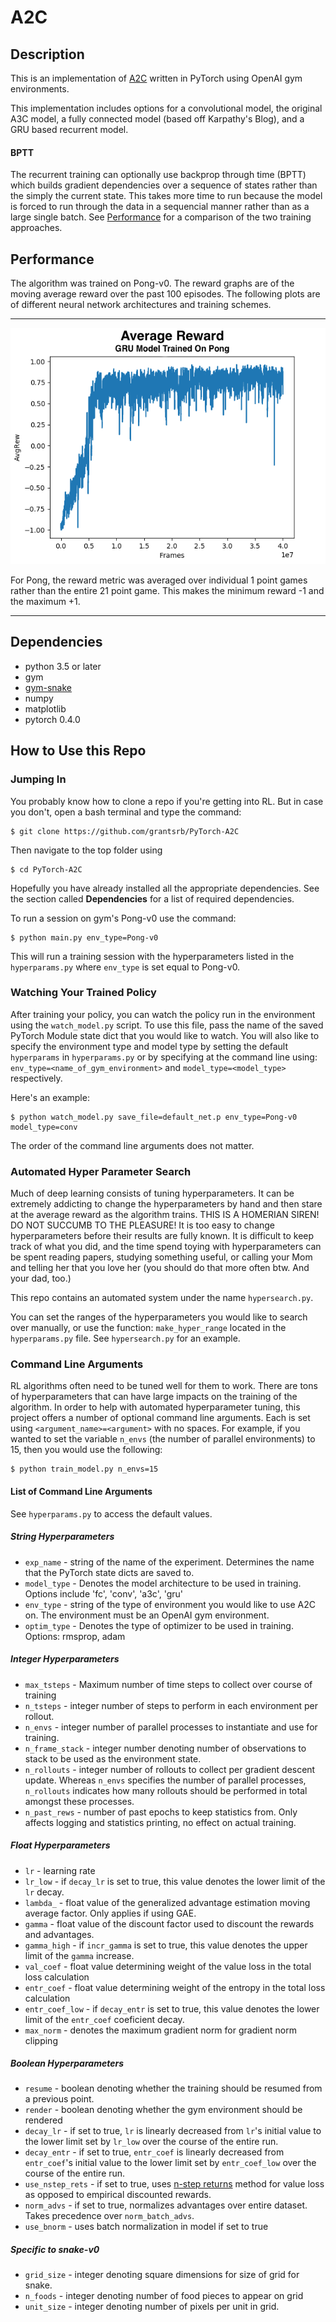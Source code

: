 # A2C

## Description
This is an implementation of [A2C](https://blog.openai.com/baselines-acktr-a2c/) written in PyTorch using OpenAI gym environments.

This implementation includes options for a convolutional model, the original A3C model, a fully connected model (based off Karpathy's Blog), and a GRU based recurrent model. 

#### BPTT
The recurrent training can optionally use backprop through time (BPTT) which builds gradient dependencies over a sequence of states rather than the simply the current state. This takes more time to run because the model is forced to run through the data in a sequencial manner rather than as a large single batch. See [Performance](#Performance) for a comparison of the two training approaches.

## <a name="Performance">Performance</a>
The algorithm was trained on Pong-v0. The reward graphs are of the moving average reward over the past 100 episodes. The following plots are of different neural network architectures and training schemes.

------------------

![pong avg rew](./figures/pong_AvgRew.png)

For Pong, the reward metric was averaged over individual 1 point games rather than the entire 21 point game. This makes the minimum reward -1 and the maximum +1.

------------------

## Dependencies
- python 3.5 or later
- gym
- [gym-snake](https://github.com/grantsrb/Gym-Snake)
- numpy
- matplotlib
- pytorch 0.4.0

## How to Use this Repo
### Jumping In
You probably know how to clone a repo if you're getting into RL. But in case you don't, open a bash terminal and type the command:

    $ git clone https://github.com/grantsrb/PyTorch-A2C

Then navigate to the top folder using

    $ cd PyTorch-A2C

Hopefully you have already installed all the appropriate dependencies. See the section called **Dependencies** for a list of required dependencies.

To run a session on gym's Pong-v0 use the command:

    $ python main.py env_type=Pong-v0

This will run a training session with the hyperparameters listed in the `hyperparams.py` where `env_type` is set equal to Pong-v0.

### Watching Your Trained Policy
After training your policy, you can watch the policy run in the environment using the `watch_model.py` script. To use this file, pass the name of the saved PyTorch Module state dict that you would like to watch. You will also like to specify the environment type and model type by setting the default `hyperparams` in `hyperparams.py` or by specifying at the command line using: `env_type=<name_of_gym_environment>` and `model_type=<model_type>` respectively.

Here's an example:

    $ python watch_model.py save_file=default_net.p env_type=Pong-v0 model_type=conv

The order of the command line arguments does not matter.

### Automated Hyper Parameter Search
Much of deep learning consists of tuning hyperparameters. It can be extremely addicting to change the hyperparameters by hand and then stare at the average reward as the algorithm trains. THIS IS A HOMERIAN SIREN! DO NOT SUCCUMB TO THE PLEASURE! It is too easy to change hyperparameters before their results are fully known. It is difficult to keep track of what you did, and the time spend toying with hyperparameters can be spent reading papers, studying something useful, or calling your Mom and telling her that you love her (you should do that more often btw. And your dad, too.)

This repo contains an automated system under the name `hypersearch.py`. 

You can set the ranges of the hyperparameters you would like to search over manually, or use the function: `make_hyper_range` located in the `hyperparams.py` file. See `hypersearch.py` for an example.

### Command Line Arguments
RL algorithms often need to be tuned well for them to work. There are tons of hyperparameters that can have large impacts on the training of the algorithm. In order to help with automated hyperparameter tuning, this project offers a number of optional command line arguments. Each is set using `<argument_name>=<argument>` with no spaces. For example, if you wanted to set the variable `n_envs` (the number of parallel environments) to 15, then you would use the following:

    $ python train_model.py n_envs=15

#### List of Command Line Arguments
See `hyperparams.py` to access the default values.

##### String Hyperparameters
* `exp_name` - string of the name of the experiment. Determines the name that the PyTorch state dicts are saved to.
* `model_type` - Denotes the model architecture to be used in training. Options include 'fc', 'conv', 'a3c', 'gru'
* `env_type` - string of the type of environment you would like to use A2C on. The environment must be an OpenAI gym environment.
* `optim_type` - Denotes the type of optimizer to be used in training. Options: rmsprop, adam

##### Integer Hyperparameters
* `max_tsteps` - Maximum number of time steps to collect over course of training
* `n_tsteps` - integer number of steps to perform in each environment per rollout.
* `n_envs` - integer number of parallel processes to instantiate and use for training.
* `n_frame_stack` - integer number denoting number of observations to stack to be used as the environment state.
* `n_rollouts` - integer number of rollouts to collect per gradient descent update. Whereas `n_envs` specifies the number of parallel processes, `n_rollouts` indicates how many rollouts should be performed in total amongst these processes. 
* `n_past_rews` - number of past epochs to keep statistics from. Only affects logging and statistics printing, no effect on actual training.

##### Float Hyperparameters
* `lr` - learning rate
* `lr_low` - if `decay_lr` is set to true, this value denotes the lower limit of the `lr` decay.
* `lambda_` - float value of the generalized advantage estimation moving average factor. Only applies if using GAE.
* `gamma` - float value of the discount factor used to discount the rewards and advantages.
* `gamma_high` - if `incr_gamma` is set to true, this value denotes the upper limit of the `gamma` increase.
* `val_coef` - float value determining weight of the value loss in the total loss calculation
* `entr_coef` - float value determining weight of the entropy in the total loss calculation
* `entr_coef_low` - if `decay_entr` is set to true, this value denotes the lower limit of the `entr_coef` coeficient decay.
* `max_norm` - denotes the maximum gradient norm for gradient norm clipping

##### Boolean Hyperparameters
* `resume` - boolean denoting whether the training should be resumed from a previous point.
* `render` - boolean denoting whether the gym environment should be rendered
* `decay_lr` - if set to true, `lr` is linearly decreased from `lr`'s initial value to the lower limit set by `lr_low` over the course of the entire run.
* `decay_entr` - if set to true, `entr_coef` is linearly decreased from `entr_coef`'s initial value to the lower limit set by `entr_coef_low` over the course of the entire run.
* `use_nstep_rets` - if set to true, uses [n-step returns](https://arxiv.org/abs/1705.07445) method for value loss as opposed to empirical discounted rewards.
* `norm_advs` - if set to true, normalizes advantages over entire dataset. Takes precedence over `norm_batch_advs`.
* `use_bnorm` - uses batch normalization in model if set to true

##### Specific to snake-v0
* `grid_size` - integer denoting square dimensions for size of grid for snake.
* `n_foods` - integer denoting number of food pieces to appear on grid
* `unit_size` - integer denoting number of pixels per unit in grid.

